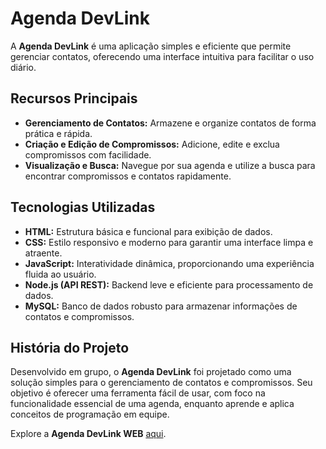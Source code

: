 # Agenda DevLink

A **Agenda DevLink** é uma aplicação simples e eficiente que permite gerenciar contatos, oferecendo uma interface intuitiva para facilitar o uso diário.

## Recursos Principais

- **Gerenciamento de Contatos:** Armazene e organize contatos de forma prática e rápida.
- **Criação e Edição de Compromissos:** Adicione, edite e exclua compromissos com facilidade.
- **Visualização e Busca:** Navegue por sua agenda e utilize a busca para encontrar compromissos e contatos rapidamente.

## Tecnologias Utilizadas

- **HTML:** Estrutura básica e funcional para exibição de dados.
- **CSS:** Estilo responsivo e moderno para garantir uma interface limpa e atraente.
- **JavaScript:** Interatividade dinâmica, proporcionando uma experiência fluida ao usuário.
- **Node.js (API REST):** Backend leve e eficiente para processamento de dados.
- **MySQL:** Banco de dados robusto para armazenar informações de contatos e compromissos.

## História do Projeto

Desenvolvido em grupo, o **Agenda DevLink** foi projetado como uma solução simples para o gerenciamento de contatos e compromissos. Seu objetivo é oferecer uma ferramenta fácil de usar, com foco na funcionalidade essencial de uma agenda, enquanto aprende e aplica conceitos de programação em equipe.

Explore a **Agenda DevLink WEB** [aqui](https://agenda-devlink.onrender.com).
